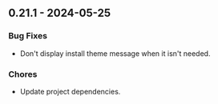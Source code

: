 ## 0.21.1 - 2024-05-25

### Bug Fixes

* Don't display install theme message when it isn't needed.

### Chores

* Update project dependencies.
